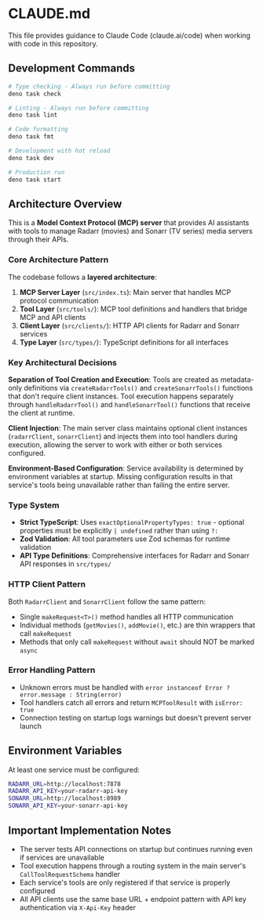 # CLAUDE.md

This file provides guidance to Claude Code (claude.ai/code) when working with code in this repository.

## Development Commands

```bash
# Type checking - Always run before committing
deno task check

# Linting - Always run before committing  
deno task lint

# Code formatting
deno task fmt

# Development with hot reload
deno task dev

# Production run
deno task start
```

## Architecture Overview

This is a **Model Context Protocol (MCP) server** that provides AI assistants with tools to manage Radarr (movies) and Sonarr (TV series) media servers through their APIs.

### Core Architecture Pattern

The codebase follows a **layered architecture**:

1. **MCP Server Layer** (`src/index.ts`): Main server that handles MCP protocol communication
2. **Tool Layer** (`src/tools/`): MCP tool definitions and handlers that bridge MCP and API clients
3. **Client Layer** (`src/clients/`): HTTP API clients for Radarr and Sonarr services
4. **Type Layer** (`src/types/`): TypeScript definitions for all interfaces

### Key Architectural Decisions

**Separation of Tool Creation and Execution**: Tools are created as metadata-only definitions via `createRadarrTools()` and `createSonarrTools()` functions that don't require client instances. Tool execution happens separately through `handleRadarrTool()` and `handleSonarrTool()` functions that receive the client at runtime.

**Client Injection**: The main server class maintains optional client instances (`radarrClient`, `sonarrClient`) and injects them into tool handlers during execution, allowing the server to work with either or both services configured.

**Environment-Based Configuration**: Service availability is determined by environment variables at startup. Missing configuration results in that service's tools being unavailable rather than failing the entire server.

### Type System

- **Strict TypeScript**: Uses `exactOptionalPropertyTypes: true` - optional properties must be explicitly `| undefined` rather than using `?:`
- **Zod Validation**: All tool parameters use Zod schemas for runtime validation
- **API Type Definitions**: Comprehensive interfaces for Radarr and Sonarr API responses in `src/types/`

### HTTP Client Pattern

Both `RadarrClient` and `SonarrClient` follow the same pattern:

- Single `makeRequest<T>()` method handles all HTTP communication
- Individual methods (`getMovies()`, `addMovie()`, etc.) are thin wrappers that call `makeRequest`
- Methods that only call `makeRequest` without `await` should NOT be marked `async`

### Error Handling Pattern

- Unknown errors must be handled with `error instanceof Error ? error.message : String(error)`
- Tool handlers catch all errors and return `MCPToolResult` with `isError: true`
- Connection testing on startup logs warnings but doesn't prevent server launch

## Environment Variables

At least one service must be configured:

```bash
RADARR_URL=http://localhost:7878
RADARR_API_KEY=your-radarr-api-key
SONARR_URL=http://localhost:8989  
SONARR_API_KEY=your-sonarr-api-key
```

## Important Implementation Notes

- The server tests API connections on startup but continues running even if services are unavailable
- Tool execution happens through a routing system in the main server's `CallToolRequestSchema` handler
- Each service's tools are only registered if that service is properly configured
- All API clients use the same base URL + endpoint pattern with API key authentication via `X-Api-Key` header
